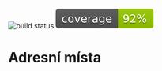 ![build status](../../actions/workflows/build.yml/badge.svg) ![coverage](./coverage.svg)

# Adresní místa
